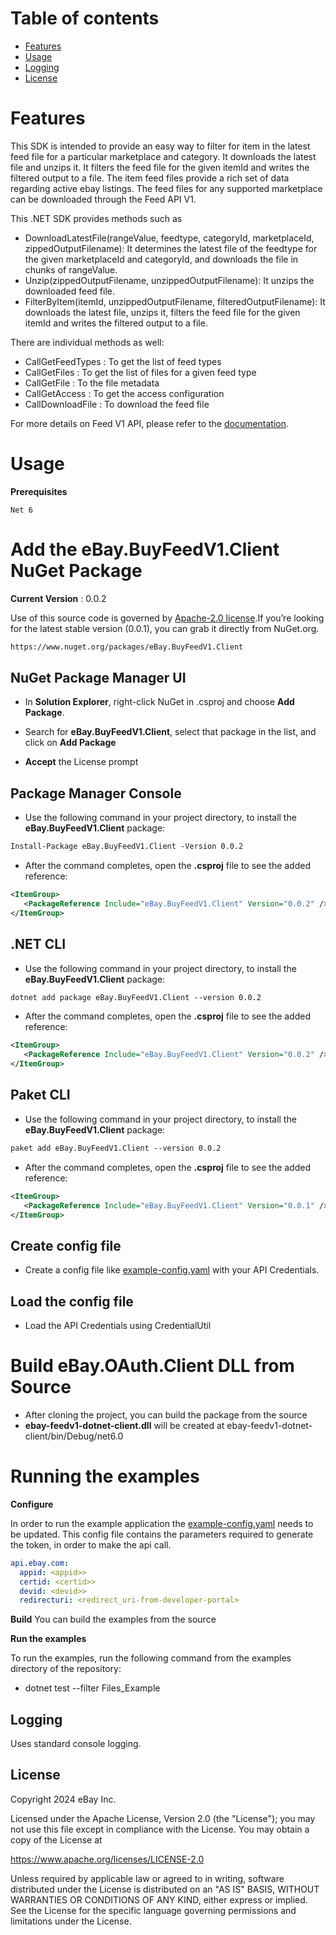 # Table of contents

* [Features](#features)
* [Usage](#usage)
* [Logging](#logging)
* [License](#license)

# Features

This SDK is intended to provide an easy way to filter for item in the latest feed file for a particular marketplace and category. It downloads the latest file and unzips it. It  filters the feed file for the given itemId and writes the filtered output to a file.
The item feed files provide a rich set of data regarding active ebay listings. The feed files for any supported marketplace can be downloaded through the Feed API V1.

This .NET SDK provides methods such as
* DownloadLatestFile(rangeValue, feedtype, categoryId, marketplaceId, zippedOutputFilename):
  It determines the latest file of the feedtype for the given marketplaceId and categoryId, and
  downloads the file in chunks of rangeValue.<br>
* Unzip(zippedOutputFilename, unzippedOutputFilename): It unzips the downloaded feed file.  <br>
* FilterByItem(itemId, unzippedOutputFilename, filteredOutputFilename): It downloads the latest file, unzips it, filters the feed file
  for the given itemId and writes the filtered output to a file.<br>

There are individual methods as well:
* CallGetFeedTypes : To get the list of feed types
* CallGetFiles : To get the list of files for a given feed type
* CallGetFile : To the file metadata
* CallGetAccess : To get the access configuration
* CallDownloadFile : To download the feed file

For more details on Feed V1 API, please refer to the [documentation](https://developer.ebay.com/api-docs/buy/feed/v1/static/overview.html).

# Usage

**Prerequisites**

```
Net 6
```
# Add the eBay.BuyFeedV1.Client NuGet Package

**Current Version** : 0.0.2

Use of this source code is governed by [Apache-2.0
license](https://opensource.org/licenses/Apache-2.0).If you’re looking
for the latest stable version (0.0.1), you can grab it directly from
NuGet.org.

``` xml
https://www.nuget.org/packages/eBay.BuyFeedV1.Client
```

## NuGet Package Manager UI

- In **Solution Explorer**, right-click NuGet in .csproj and choose
  **Add Package**.

- Search for **eBay.BuyFeedV1.Client**, select that package in the list, and
  click on **Add Package**

- **Accept** the License prompt

## Package Manager Console

- Use the following command in your project directory, to install the
  **eBay.BuyFeedV1.Client** package:

``` xml
Install-Package eBay.BuyFeedV1.Client -Version 0.0.2
```

- After the command completes, open the **.csproj** file to see the
  added reference:

``` xml
<ItemGroup>
   <PackageReference Include="eBay.BuyFeedV1.Client" Version="0.0.2" />
</ItemGroup>
```

## .NET CLI

- Use the following command in your project directory, to install the
  **eBay.BuyFeedV1.Client** package:

``` xml
dotnet add package eBay.BuyFeedV1.Client --version 0.0.2
```

- After the command completes, open the **.csproj** file to see the
  added reference:

``` xml
<ItemGroup>
   <PackageReference Include="eBay.BuyFeedV1.Client" Version="0.0.2" />
</ItemGroup>
```

## Paket CLI

- Use the following command in your project directory, to install the
  **eBay.BuyFeedV1.Client** package:

``` xml
paket add eBay.BuyFeedV1.Client --version 0.0.2
```

- After the command completes, open the **.csproj** file to see the
  added reference:

``` xml
<ItemGroup>
   <PackageReference Include="eBay.BuyFeedV1.Client" Version="0.0.1" />
</ItemGroup>
```
## Create config file
- Create a config file like [example-config.yaml](./examples/example-config.yaml) with your API Credentials.

## Load the config file
- Load the API Credentials using CredentialUtil


# Build eBay.OAuth.Client DLL from Source
- After cloning the project, you can build the package from the source
- **ebay-feedv1-dotnet-client.dll** will be created at
  ebay-feedv1-dotnet-client/bin/Debug/net6.0

# Running the examples
**Configure**

In order to run the example application the [example-config.yaml](./examples/example-config.yaml) needs to be updated.
This config file contains the parameters required to generate the token, in order to make the api call.

```yaml
api.ebay.com:
  appid: <appid>>
  certid: <certid>>
  devid: <devid>>
  redirecturi: <redirect_uri-from-developer-portal>

```
**Build**
You can build the examples from the source

**Run the examples**

To run the examples, run the following command from the examples directory of the repository:

* dotnet test --filter Files_Example

## Logging

Uses standard console logging.

## License

Copyright 2024 eBay Inc.

Licensed under the Apache License, Version 2.0 (the "License");
you may not use this file except in compliance with the License.
You may obtain a copy of the License at

<https://www.apache.org/licenses/LICENSE-2.0>

Unless required by applicable law or agreed to in writing, software
distributed under the License is distributed on an "AS IS" BASIS,
WITHOUT WARRANTIES OR CONDITIONS OF ANY KIND, either express or implied.
See the License for the specific language governing permissions and
limitations under the License.
